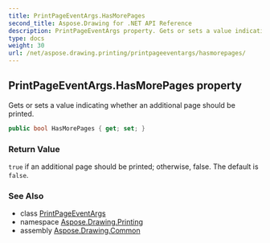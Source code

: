 ```yaml
---
title: PrintPageEventArgs.HasMorePages
second_title: Aspose.Drawing for .NET API Reference
description: PrintPageEventArgs property. Gets or sets a value indicating whether an additional page should be printed
type: docs
weight: 30
url: /net/aspose.drawing.printing/printpageeventargs/hasmorepages/
---
```

## PrintPageEventArgs.HasMorePages property

Gets or sets a value indicating whether an additional page should be printed.

```csharp
public bool HasMorePages { get; set; }
```

### Return Value

`true` if an additional page should be printed; otherwise, false. The default is `false`.

### See Also

* class [PrintPageEventArgs](../)
* namespace [Aspose.Drawing.Printing](../../printpageeventargs/)
* assembly [Aspose.Drawing.Common](../../../)


